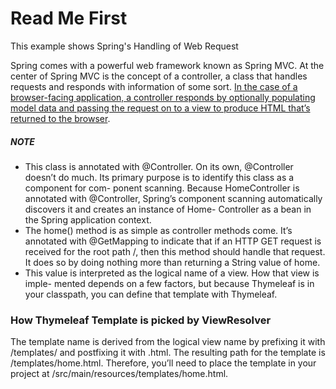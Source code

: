 # Read Me First
This example shows Spring's Handling of Web Request

Spring comes with a powerful web framework known as Spring MVC. At the center of Spring MVC is the concept of a controller, a class that handles requests and responds with information of some sort. <u>In the case of a browser-facing application, a controller responds by optionally populating model data and passing the request on to a view to produce HTML that’s returned to the browser</u>.

##### NOTE

* This class is annotated with @Controller. On its own, @Controller doesn’t do much. Its primary purpose is to identify this class as a component for com- ponent scanning. Because HomeController is annotated with @Controller, Spring’s component scanning automatically discovers it and creates an instance of Home- Controller as a bean in the Spring application context.
* The home() method is as simple as controller methods come. It’s annotated with @GetMapping to indicate that if an HTTP GET request is received for the root path /, then this method should handle that request. It does so by doing nothing more than returning a String value of home.
* This value is interpreted as the logical name of a view. How that view is imple- mented depends on a few factors, but because Thymeleaf is in your classpath, you can define that template with Thymeleaf.


### How Thymeleaf Template is picked by ViewResolver

The template name is derived from the logical view name by prefixing it with /templates/ and postfixing it with .html. The resulting path for the template is /templates/home.html. Therefore, you’ll need to place the template in your project at /src/main/resources/templates/home.html.

